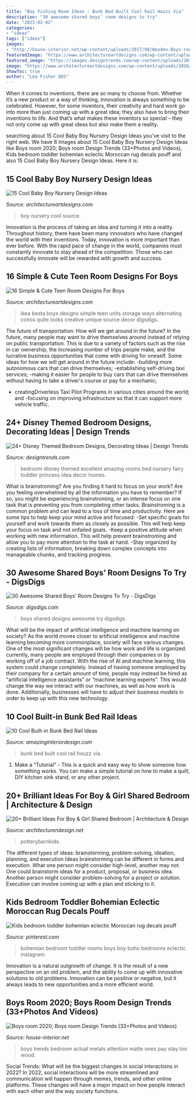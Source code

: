 ```yaml
---
title: "Boy Fishing Room Ideas : Bunk Bed Built Cool Rail Houzz Via"
description: "30 awesome shared boys’ room designs to try"
date: "2023-02-02"
categories:
- "ideas"
tags: ["ideas"]
images:
- "http://house-interior.net/wp-content/uploads/2017/08/Wooden-Boys-room-2018-boys-bedroom-decor-boys-room-design.jpg"
featuredImage: "https://www.architectureartdesigns.com/wp-content/uploads/2015/02/953-630x418.jpg"
featured_image: "https://images.designtrends.com/wp-content/uploads/2016/03/22104328/Excellent-Disney-Themed-Bedroom.jpg"
image: "https://www.architectureartdesigns.com/wp-content/uploads/2016/02/12-38-630x419.jpg"
ShowToc: true
author: "Lea Fisher DDS"
---
```



When it comes to inventions, there are so many to choose from. Whether it’s a new product or a way of thinking, innovation is always something to be celebrated. However, for some inventors, their creativity and hard work go into more than just coming up with a great idea; they also have to bring their inventions to life. And that’s what makes these inventors so special – they not only come up with great ideas but also make them a reality.

	

		
searching about 15 Cool Baby Boy Nursery Design Ideas you've visit to the right web. We have 8 Images about 15 Cool Baby Boy Nursery Design Ideas like Boys room 2020; Boys room Design Trends (33+Photos and Videos), Kids bedroom toddler bohemian eclectic Moroccan rug decals pouff and also 15 Cool Baby Boy Nursery Design Ideas. Here it is:
		
    
## 15 Cool Baby Boy Nursery Design Ideas

<img loading=lazy src="https://www.architectureartdesigns.com/wp-content/uploads/2015/02/953-630x418.jpg" onerror="this.onerror=null;this.src='https://tse4.mm.bing.net/th?id=OIP.bxZU9JKfZLV-h7hPTIzvpAHaE6&amp;pid=15.1';" alt="15 Cool Baby Boy Nursery Design Ideas">

_Source: architectureartdesigns.com_

>boy nursery cool source. 

	

Innovation is the process of taking an idea and turning it into a reality. Throughout history, there have been many innovators who have changed the world with their inventions. Today, innovation is more important than ever before. With the rapid pace of change in the world, companies must constantly innovate to stay ahead of the competition. Those who can successfully innovate will be rewarded with growth and success.

    
## 16 Simple &amp; Cute Teen Room Designs For Boys

<img loading=lazy src="https://www.architectureartdesigns.com/wp-content/uploads/2016/02/12-38-630x419.jpg" onerror="this.onerror=null;this.src='https://tse2.mm.bing.net/th?id=OIP.day6G9mYMMhgpmpra09LsQHaE7&amp;pid=15.1';" alt="16 Simple &amp; Cute Teen Room Designs For Boys">

_Source: architectureartdesigns.com_

>ikea besta boys designs simple teen units storage ways alternating colros quite looks creative unique source decor digsdigs. 

	

The future of transportation: How will we get around in the future?
In the future, many people may want to drive themselves around instead of relying on public transportation. This is due to a variety of factors such as the rise in car ownership, the increasing number of trips people make, and the lucrative business opportunities that come with driving for oneself. 
Some ideas for how we will get around in the future include: 
-building more autonomous cars that can drive themselves; 
-establishing self-driving taxi services; 
-making it easier for people to buy cars that can drive themselves without having to take a driver's course or pay for a mechanic; 
- creatingDriverless Taxi Pilot Programs in various cities around the world; and 
-focusing on improving infrastructure so that it can support more vehicle traffic.

    
## 24+ Disney Themed Bedroom Designs, Decorating Ideas | Design Trends

<img loading=lazy src="https://images.designtrends.com/wp-content/uploads/2016/03/22104328/Excellent-Disney-Themed-Bedroom.jpg" onerror="this.onerror=null;this.src='https://tse4.mm.bing.net/th?id=OIP.HC00GG2gR4zevBzqOTzfwAHaJ_&amp;pid=15.1';" alt="24+ Disney Themed Bedroom Designs, Decorating Ideas | Design Trends">

_Source: designtrends.com_

>bedroom disney themed excellent amazing rooms bed nursery fairy toddler princess idea decor homes. 

	

What is brainstroming?
Are you finding it hard to focus on your work? Are you feeling overwhelmed by all the information you have to remember? If so, you might be experiencing brainstroming, or an intense focus on one task that is preventing you from completing other tasks. Brainstroming is a common problem and can lead to a loss of time and productivity. Here are some tips to help keep your mind active and focused: 
-Set specific goals for yourself and work towards them as closely as possible. This will help keep your focus on task and not onfailed goals. 
-Keep a positive attitude when working with new information. This will help prevent brainstroming and allow you to pay more attention to the task at hand. 
-Stay organized by creating lists of information, breaking down complex concepts into manageable chunks, and tracking progress.

    
## 30 Awesome Shared Boys’ Room Designs To Try - DigsDigs

<img loading=lazy src="https://www.digsdigs.com/photos/awesome-shared-boys-room-designs-to-try-1.jpg" onerror="this.onerror=null;this.src='https://tse4.mm.bing.net/th?id=OIP.0Wlt5tip0y87IpAku2ybzAHaLH&amp;pid=15.1';" alt="30 Awesome Shared Boys’ Room Designs To Try - DigsDigs">

_Source: digsdigs.com_

>boys shared designs awesome try digsdigs. 

	

What will be the impact of artificial intelligence and machine learning on society?
As the world moves closer to artificial intelligence and machine learning becoming more commonplace, society will face various changes. One of the most significant changes will be how work and life is organized. currently, many people are employed through their companies or by working off of a job contract. With the rise of AI and machine learning, this system could change completely. Instead of having someone employed by their company for a certain amount of time, people may instead be hired as “artificial intelligence assistants” or “machine learning experts”. This would change the way we interact with our machines, as well as how work is done. Additionally, businesses will have to adjust their business models in order to keep up with this new technology.

    
## 10 Cool Built-in Bunk Bed Rail Ideas

<img loading=lazy src="http://www.amazinginteriordesign.com/wp-content/uploads/2016/12/10-cool-built-in-bunk-bed-rail-ideas-8.jpg" onerror="this.onerror=null;this.src='https://tse3.mm.bing.net/th?id=OIP.zqTG3pbnK0E1ZyNJlYMtKAHaE8&amp;pid=15.1';" alt="10 Cool Built-in Bunk Bed Rail Ideas">

_Source: amazinginteriordesign.com_

>bunk bed built cool rail houzz via. 

	

1. Make a “Tutorial” - This is a quick and easy way to show someone how something works. You can make a simple tutorial on how to make a quilt, DIY kitchen sink stand, or any other project. 

    
## 20+ Brilliant Ideas For Boy &amp; Girl Shared Bedroom | Architecture &amp; Design

<img loading=lazy src="https://cdn.architecturendesign.net/wp-content/uploads/2015/05/AD-Shared-Bedroom-Boy-Girl-17.jpg" onerror="this.onerror=null;this.src='https://tse1.mm.bing.net/th?id=OIP.S02W3B5ltf0SxvCK2KQosAHaGh&amp;pid=15.1';" alt="20+ Brilliant Ideas For Boy &amp; Girl Shared Bedroom | Architecture &amp; Design">

_Source: architecturendesign.net_

>potterybarnkids. 

	

The different types of ideas: brainstorming, problem-solving, ideation, planning, and execution
Ideas brainstorming can be different in forms and execution. What one person might consider high-level, another may not. One could brainstorm ideas for a product, proposal, or business idea. Another person might consider problem-solving for a project or solution. Execution can involve coming up with a plan and sticking to it.

    
## Kids Bedroom Toddler Bohemian Eclectic Moroccan Rug Decals Pouff

<img loading=lazy src="https://i.pinimg.com/736x/69/71/04/697104c6e093b80c96ba825406b38804.jpg" onerror="this.onerror=null;this.src='https://tse4.mm.bing.net/th?id=OIP.9alZCcJiIHDG--iTP5K2wgHaLF&amp;pid=15.1';" alt="Kids bedroom toddler bohemian eclectic Moroccan rug decals pouff">

_Source: pinterest.com_

>bohemian bedroom toddler rooms boys boy boho bedrooms eclectic instagram. 

	

Innovation is a natural outgrowth of change. It is the result of a new perspective on an old problem, and the ability to come up with innovative solutions to old problems. Innovation can be positive or negative, but it always leads to new opportunities and a more efficient world.

    
## Boys Room 2020; Boys Room Design Trends (33+Photos And Videos)

<img loading=lazy src="http://house-interior.net/wp-content/uploads/2017/08/Wooden-Boys-room-2018-boys-bedroom-decor-boys-room-design.jpg" onerror="this.onerror=null;this.src='https://tse3.mm.bing.net/th?id=OIP.v4mY4-DYkGHLjZ2chGBo7wHaDk&amp;pid=15.1';" alt="Boys room 2020; Boys room Design Trends (33+Photos and Videos)">

_Source: house-interior.net_

>boys trends bedroom actual metals attention matte ones pay stay too wood. 

	

Social Trends: What will be the biggest changes in social interactions in 2022?
In 2022, social interactions will be more streamlined and communication will happen through memes, trends, and other online platforms. These changes will have a major impact on how people interact with each other and the way society functions.

